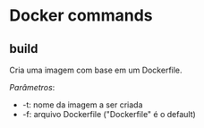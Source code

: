 # Docker commands

## build

Cria uma imagem com base em um Dockerfile.

*Parâmetros*:   
* -t: nome da imagem a ser criada   
* -f: arquivo Dockerfile ("Dockerfile" é o default)   
